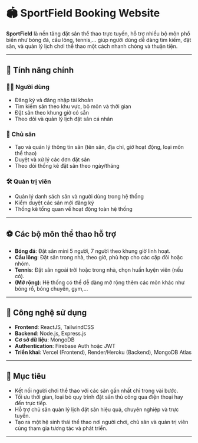 # 🏟️ SportField Booking Website

**SportField** là nền tảng đặt sân thể thao trực tuyến, hỗ trợ nhiều bộ môn phổ biến như bóng đá, cầu lông, tennis,... giúp người dùng dễ dàng tìm kiếm, đặt sân, và quản lý lịch chơi thể thao một cách nhanh chóng và thuận tiện.

---

## 🚀 Tính năng chính

### 🧑‍💻 Người dùng
- Đăng ký và đăng nhập tài khoản
- Tìm kiếm sân theo khu vực, bộ môn và thời gian
- Đặt sân theo khung giờ có sẵn
- Theo dõi và quản lý lịch đặt sân cá nhân

### 🏢 Chủ sân
- Tạo và quản lý thông tin sân (tên sân, địa chỉ, giờ hoạt động, loại môn thể thao)
- Duyệt và xử lý các đơn đặt sân
- Theo dõi thống kê đặt sân theo ngày/tháng

### 🛠️ Quản trị viên
- Quản lý danh sách sân và người dùng trong hệ thống
- Kiểm duyệt các sân mới đăng ký
- Thống kê tổng quan về hoạt động toàn hệ thống

---

## ⚽ Các bộ môn thể thao hỗ trợ

- **Bóng đá**: Đặt sân mini 5 người, 7 người theo khung giờ linh hoạt.
- **Cầu lông**: Đặt sân trong nhà, theo giờ, phù hợp cho các cặp đôi hoặc nhóm.
- **Tennis**: Đặt sân ngoài trời hoặc trong nhà, chọn huấn luyện viên (nếu có).
- **(Mở rộng)**: Hệ thống có thể dễ dàng mở rộng thêm các môn khác như bóng rổ, bóng chuyền, gym,...

---

## 🧱 Công nghệ sử dụng

- **Frontend**: ReactJS, TailwindCSS  
- **Backend**: Node.js, Express.js  
- **Cơ sở dữ liệu**: MongoDB  
- **Authentication**: Firebase Auth hoặc JWT  
- **Triển khai**: Vercel (Frontend), Render/Heroku (Backend), MongoDB Atlas

---

## 🎯 Mục tiêu

- Kết nối người chơi thể thao với các sân gần nhất chỉ trong vài bước.
- Tối ưu thời gian, loại bỏ quy trình đặt sân thủ công qua điện thoại hay đến trực tiếp.
- Hỗ trợ chủ sân quản lý lịch đặt sân hiệu quả, chuyên nghiệp và trực tuyến.
- Tạo ra một hệ sinh thái thể thao nơi người chơi, chủ sân và quản trị viên cùng tham gia tương tác và phát triển.

---


